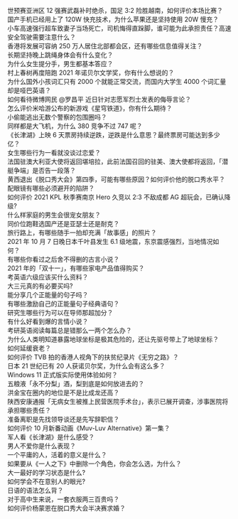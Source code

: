 世预赛亚洲区 12 强赛武磊补时绝杀，国足 3:2 险胜越南，如何评价本场比赛？  
国产手机已经用上了 120W 快充技术，为什么苹果还是坚持使用 20W 慢充？  
小车高速强行超车致妻子当场死亡，司机悔得直跺脚，谁可能为此承担责任？高速安全驾驶需要注意什么？  
香港将发展可容纳 250 万人居住北部都会区，还有哪些信息值得关注？  
长期坚持晚上跳绳身体会有什么变化？  
为什么女生提分手，男生都基本答应？  
村上春树再度陪跑 2021 年诺贝尔文学奖，你有什么想说的？  
为什么国外小孩词汇只有 2000 个就能正常交流，而国内大学生 4000 个词汇量却是哑巴英语？  
如何看待微博网民 @罗昌平 近日针对志愿军烈士发表的侮辱言论？  
怎么评价米哈游公布的新游戏《星穹铁道》，你有什么期待？  
小偷能逃出无数个警察的包围圈吗？  
同样都是大飞机，为什么 380 竞争不过 747 呢？  
《长津湖》上映 6 天票房持续逆跌，逆跌是什么意思？最终票房可能达到多少亿？  
女生哪些行为一看就没谈过恋爱？  
法国驻澳大利亚大使将返回堪培拉，此前法国召回的驻美、澳大使都将返回，「潜艇争端」是否告一段落？  
黄西退出《脱口秀大会》第四季，可能有哪些原因？如何评价他的脱口秀水平？  
配眼镜有哪些必须避开的陷阱？  
如何评价 2021 KPL 秋季赛南京 Hero 久竞以 2:3 不敌成都 AG 超玩会，已确认降级?  
什么样家庭的男生会很宠女朋友？  
同价位跑鞋选国产还是亚瑟士还是耐克？  
旅行路上，有哪些随手一拍却充满「故事感」的照片？  
2021 年 10 月 7 日晚日本千叶县发生 6.1 级地震，东京震感强烈，当地情况如何？  
有哪些你看过之后舍不得删的古言小说？  
2021 年的「双十一」，有哪些家电产品值得购买？  
考英语六级应该买什么资料？  
大三元真的有必要买吗?  
能分享几个正能量的句子吗？  
有哪些激励自己的正能量句子经典语句？  
研究生哪些行为可以在导师那超加分？  
有什么好看到爆的言情小说？  
考研英语阅读每篇总是错那么一两个怎么办？  
为什么人类明知道暴露地球坐标是极其危险的，还让先驱号带上了地球坐标？  
如何延缓衰老？  
如何评价 TVB 拍的香港人视角下的扶贫纪录片《无穷之路》？  
日本 21 世纪已有 20 人获诺贝尔奖，为什么会有这么多？  
Windows 11 正式版实际使用体验如何？  
五粮液「永不分梨」酒，梨到底是如何放进去的？  
洪金宝在圈内的地位是不是比成龙还高？  
陕西安康通报「无病女生被推上民营医院手术台」，表示已展开调查，涉事医院将承担哪些责任？  
准备离职是先找领导谈还是先写辞职信？  
如何评价 10 月新番动画《Muv-Luv Alternative》第一集？  
军人看《长津湖》是什么感受？  
男人不爱你是什么表现？  
一个平庸的人，活着的意义是什么？  
如果要从《一人之下》中删除一个角色，你会怎么选，为什么？  
大一最好的学习状态是什么?  
如何学会不在意别人的眼光?  
日语的语法怎么背？  
对于高中生来说，一套衣服两三百贵吗？  
如何评价杨蒙恩在脱口秀大会半决赛求婚？  
